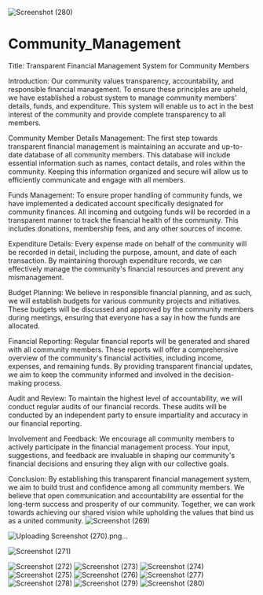 ![Screenshot (280)](https://github.com/18ALI07/Community_Management/assets/93322838/d2f765fc-e2a4-4ee7-a877-b938b412e3e4)
# Community_Management
Title: Transparent Financial Management System for Community Members

Introduction:
Our community values transparency, accountability, and responsible financial management. To ensure these principles are upheld, we have established a robust system to manage community members' details, funds, and expenditure. This system will enable us to act in the best interest of the community and provide complete transparency to all members.

Community Member Details Management:
The first step towards transparent financial management is maintaining an accurate and up-to-date database of all community members. This database will include essential information such as names, contact details, and roles within the community. Keeping this information organized and secure will allow us to efficiently communicate and engage with all members.

Funds Management:
To ensure proper handling of community funds, we have implemented a dedicated account specifically designated for community finances. All incoming and outgoing funds will be recorded in a transparent manner to track the financial health of the community. This includes donations, membership fees, and any other sources of income.

Expenditure Details:
Every expense made on behalf of the community will be recorded in detail, including the purpose, amount, and date of each transaction. By maintaining thorough expenditure records, we can effectively manage the community's financial resources and prevent any mismanagement.

Budget Planning:
We believe in responsible financial planning, and as such, we will establish budgets for various community projects and initiatives. These budgets will be discussed and approved by the community members during meetings, ensuring that everyone has a say in how the funds are allocated.

Financial Reporting:
Regular financial reports will be generated and shared with all community members. These reports will offer a comprehensive overview of the community's financial activities, including income, expenses, and remaining funds. By providing transparent financial updates, we aim to keep the community informed and involved in the decision-making process.

Audit and Review:
To maintain the highest level of accountability, we will conduct regular audits of our financial records. These audits will be conducted by an independent party to ensure impartiality and accuracy in our financial reporting.

Involvement and Feedback:
We encourage all community members to actively participate in the financial management process. Your input, suggestions, and feedback are invaluable in shaping our community's financial decisions and ensuring they align with our collective goals.

Conclusion:
By establishing this transparent financial management system, we aim to build trust and confidence among all community members. We believe that open communication and accountability are essential for the long-term success and prosperity of our community. Together, we can work towards achieving our shared vision while upholding the values that bind us as a united community.
![Screenshot (269)](https://github.com/18ALI07/Community_Management/assets/93322838/7024bd69-9a2d-4c99-b67f-e58b272ec47c)

![Uploading Screenshot (270).png…]()

![Screenshot (271)](https://github.com/18ALI07/Community_Management/assets/93322838/edb145f8-6d32-43cd-bb3b-8f12ea600db4)

![Screenshot (272)](https://github.com/18ALI07/Community_Management/assets/93322838/7e19575b-4474-45ff-b4d7-836b396c78b3)
![Screenshot (273)](https://github.com/18ALI07/Community_Management/assets/93322838/51a69947-fc7d-4af7-910b-90d90ce8835b)
![Screenshot (274)](https://github.com/18ALI07/Community_Management/assets/93322838/c4b7da40-63b0-4e6a-babd-6a3205ff36d1)
![Screenshot (275)](https://github.com/18ALI07/Community_Management/assets/93322838/134139b9-24c5-4be2-95e8-3a8e3b041449)
![Screenshot (276)](https://github.com/18ALI07/Community_Management/assets/93322838/0795814e-2d91-4ed4-8c9a-d9ac1ec5bb70)
![Screenshot (277)](https://github.com/18ALI07/Community_Management/assets/93322838/caa4a8f7-680c-465f-ab8e-2fa1f8ba899c)
![Screenshot (278)](https://github.com/18ALI07/Community_Management/assets/93322838/ce70584d-3a78-47a0-a1bf-3a7c2289dfc1)
![Screenshot (279)](https://github.com/18ALI07/Community_Management/assets/93322838/e4e014d7-b3cb-4867-8c34-ad452c837b6e)
![Screenshot (280)](https://github.com/18ALI07/Community_Management/assets/93322838/5867d737-a2dc-47db-861b-b8b1a410b8c2)
